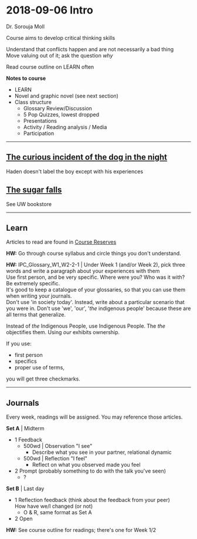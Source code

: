 # 2018-09-06 Intro

Dr. Sorouja Moll

Course aims to develop critical thinking skills

Understand that conflicts happen and are not necessarily a bad thing  
Move valuing out of it; ask the question _why_

Read course outline on LEARN often

__Notes to course__
* LEARN
* Novel and graphic novel (see next section)
* Class structure
	* Glossary Review/Discussion
	* 5 Pop Quizzes, lowest dropped
	* Presentations
	* Activity / Reading analysis / Media
	* Participation

<hr>

## [The curious incident of the dog in the night](https://www.chapters.indigo.ca/en-ca/books/the-curious-incident-of-the/9780385659802-item.html?ikwid=The+Curious+Incident+Of+The+Dog+In+The+Night-Time&ikwsec=Home&ikwidx=0)

Haden doesn't label the boy except with his experiences

## [The sugar falls](https://www.chapters.indigo.ca/en-ca/books/sugar-falls-a-residential-school/9781553793342-item.html?ikwid=sugar+falls&ikwsec=Home&ikwidx=0)

See UW bookstore

<hr>

## Learn

Articles to read are found in [Course Reserves](https://www.reserves.uwaterloo.ca/ares/ares.dll?Action=10&Form=60&Value=15662)

__HW:__ Go through course syllabus and circle things you don't understand.

__HW:__ IPC_Glossary_W1_W2-2-1 | Under Week 1 (and/or Week 2), pick three words and write a paragraph about your experiences with them  
Use first person, and be very specific. Where were you? Who was it with? Be extremely specific.  
It's good to keep a catalogue of your glossaries, so that you can use them when writing your journals.  
Don't use 'in society today'. Instead, write about a particular scenario that you were in. Don't use 'we', 'our', '_the_ indigenous people' because these are all terms that generalize.  

Instead of _the_ Indigenous People, use Indigenous People. The _the_ objectifies them. Using _our_ exhibits ownership.

If you use:
* first person
* specifics
* proper use of terms,

you will get three checkmarks.

<hr>

## Journals

Every week, readings will be assigned. You may reference those articles.  

__Set A__ | Midterm
* 1 Feedback
	* 500wd | Observation "I see"
		* Describe what you see in your partner, relational dynamic
	* 500wd | Reflection "I feel"
		* Reflect on what you observed made you feel
* 2 Prompt (probably something to do with the talk you've seen)
	* ?

__Set B__ | Last day
* 1 Reflection feedback (think about the feedback from your peer)  
How have we/I changed (or not)
	* O & R, same format as Set A
* 2 Open

__HW:__ See course outline for readings; there's one for Week 1/2